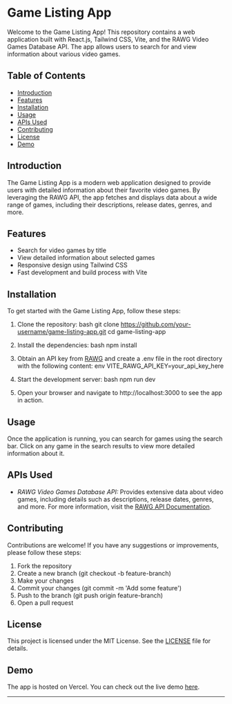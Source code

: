 # Game Listing App

Welcome to the Game Listing App! This repository contains a web application built with React.js, Tailwind CSS, Vite, and the RAWG Video Games Database API. The app allows users to search for and view information about various video games.

## Table of Contents

- [Introduction](#introduction)
- [Features](#features)
- [Installation](#installation)
- [Usage](#usage)
- [APIs Used](#apis-used)
- [Contributing](#contributing)
- [License](#license)
- [Demo](#demo)

## Introduction

The Game Listing App is a modern web application designed to provide users with detailed information about their favorite video games. By leveraging the RAWG API, the app fetches and displays data about a wide range of games, including their descriptions, release dates, genres, and more.

## Features

- Search for video games by title
- View detailed information about selected games
- Responsive design using Tailwind CSS
- Fast development and build process with Vite

## Installation

To get started with the Game Listing App, follow these steps:

1. Clone the repository:
    bash
    git clone https://github.com/your-username/game-listing-app.git
    cd game-listing-app
    

2. Install the dependencies:
    bash
    npm install
    

3. Obtain an API key from [RAWG](https://rawg.io/apidocs) and create a .env file in the root directory with the following content:
    env
    VITE_RAWG_API_KEY=your_api_key_here
    

4. Start the development server:
    bash
    npm run dev
    

5. Open your browser and navigate to http://localhost:3000 to see the app in action.

## Usage

Once the application is running, you can search for games using the search bar. Click on any game in the search results to view more detailed information about it.

## APIs Used

- *RAWG Video Games Database API:* Provides extensive data about video games, including details such as descriptions, release dates, genres, and more. For more information, visit the [RAWG API Documentation](https://rawg.io/apidocs).

## Contributing

Contributions are welcome! If you have any suggestions or improvements, please follow these steps:

1. Fork the repository
2. Create a new branch (git checkout -b feature-branch)
3. Make your changes
4. Commit your changes (git commit -m 'Add some feature')
5. Push to the branch (git push origin feature-branch)
6. Open a pull request

## License

This project is licensed under the MIT License. See the [LICENSE](LICENSE) file for details.

## Demo

The app is hosted on Vercel. You can check out the live demo [here](https://gamelisting-vsv.vercel.app/).

---
